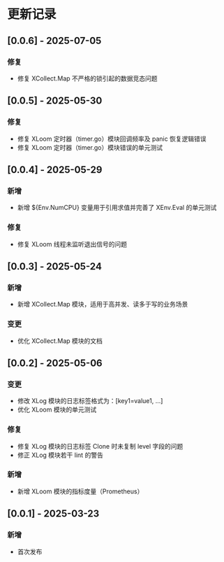 # 更新记录

## [0.0.6] - 2025-07-05
### 修复
- 修复 XCollect.Map 不严格的锁引起的数据竞态问题

## [0.0.5] - 2025-05-30
### 修复
- 修复 XLoom 定时器（timer.go）模块回调频率及 panic 恢复逻辑错误
- 修复 XLoom 定时器（timer.go）模块错误的单元测试

## [0.0.4] - 2025-05-29
### 新增
- 新增 ${Env.NumCPU} 变量用于引用求值并完善了 XEnv.Eval 的单元测试

### 修复
- 修复 XLoom 线程未监听退出信号的问题

## [0.0.3] - 2025-05-24
### 新增
- 新增 XCollect.Map 模块，适用于高并发、读多于写的业务场景

### 变更
- 优化 XCollect.Map 模块的文档

## [0.0.2] - 2025-05-06
### 变更
- 修改 XLog 模块的日志标签格式为：[key1=value1, ...]
- 优化 XLoom 模块的单元测试

### 修复
- 修复 XLog 模块的日志标签 Clone 时未复制 level 字段的问题
- 修正 XLog 模块若干 lint 的警告

### 新增
- 新增 XLoom 模块的指标度量（Prometheus）

## [0.0.1] - 2025-03-23
### 新增
- 首次发布
